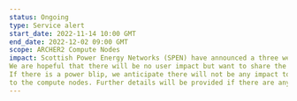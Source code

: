 ```yaml
---
status: Ongoing
type: Service alert
start_date: 2022-11-14 10:00 GMT
end_date: 2022-12-02 09:00 GMT
scope: ARCHER2 Compute Nodes
impact: Scottish Power Energy Networks (SPEN) have announced a three week at-risk period for the power input to the ACF building. 
We are hopeful that there will be no user impact but want to share the alert with users. 
If there is a power blip, we anticipate there will not be any impact to the login nodes but expect there may be an interruption 
to the compute nodes. Further details will be provided if there are any issues.  
---
```

